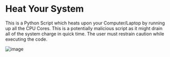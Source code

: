 # Heat Your System 

This is a Python Script which heats upon your Computer/Laptop by running up all the CPU Cores. This is a potentially malicious script
as it might drain all of the system charge in quick time. The user must restrain caution while executing the code. 

![image](https://github.com/HarshCasper/Rotten-Scripts/blob/master/Heat-Your-System/carbon.png)
